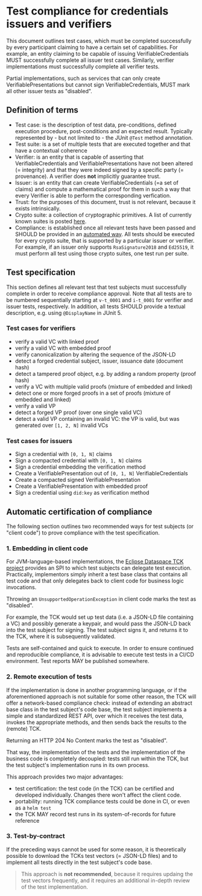 # Test compliance for credentials issuers and verifiers

This document outlines test cases, which must be completed successfully by every participant claiming to have a certain set of capabilities. For example, an entity claiming to be capable of issuing VerifiableCredentials MUST successfully complete all issuer test cases. Similarly, verifier implementations must successfully complete all verifier tests.

Partial implementations, such as services that can only create VerifiablePresentations but cannot sign VerifiableCredentials, MUST mark all other issuer tests as "disabled".

## Definition of terms

- Test case: is the description of test data, pre-conditions, defined execution procedure, post-conditions and an expected result. Typically represented by - but not limited to - the JUnit `@Test` method annotation.
- Test suite: is a set of multiple tests that are executed together and that have a contextual coherence
- Verifier: is an entity that is capable of asserting that VerifiableCredentials and VerifiablePresentations have not been altered (= integrity) and that they were indeed signed by a specific party (= provenance). A verifier does **not** implicitly guarantee trust.
- Issuer: is an entity that can create VerifiableCredentials (=a set of claims) and compute a mathematical proof for them in such a way that every Verifier is able to perform the corresponding verfication.
- Trust: for the purposes of this document, trust is not relevant, because it exists intrinsically. 
- Crypto suite: a collection of cryptographic primitives. A list of currently known suites is posted [here](https://w3c-ccg.github.io/ld-cryptosuite-registry/).
- Compliance: is established once all relevant tests have been passed and SHOULD be provided in an [automated way](#automatic-certificate-of-compliance). All tests should be executed for every crypto suite, that is supported by a particular issuer or verifier. For example, if an issuer only supports `RsaSignature2018` and `Ed25519`, it must perform all test using those crypto suites, one test run per suite.


## Test specification
This section defines all relevant test that test subjects must successfully complete in order to receive compliance approval. Note that all tests are to be numbered sequentially starting at `v-t_0001` and `i-t_0001` for verifier and issuer tests, respectively. In addition, all tests SHOULD provide a textual description, e.g. using `@DisplayName` in JUnit 5.

### Test cases for verifiers

- verify a valid VC with linked proof
- verify a valid VC with embedded proof
- verify canonicalization by altering the sequence of the JSON-LD
- detect a forged credential subject, issuer, issuance date (document hash)
- detect a tampered proof object, e.g. by adding a random property (proof hash)
- verify a VC with multiple valid proofs (mixture of embedded and linked)
- detect one or more forged proofs in a set of proofs (mixture of embedded and linked)
- verify a valid VP
- detect a forged VP proof (over one single valid VC)
- detect a valid VP containing an invalid VC: the VP is valid, but was generated over `[1, 2, N]` invalid VCs

### Test cases for issuers

- Sign a credential with `[0, 1, N]` claims
- Sign a compacted credential with `[0, 1, N]` claims
- Sign a credential embedding the verification method
- Create a VerifiablePresentation out of `[0, 1, N]` VerifiableCredentials
- Create a compacted signed VerifiablePresentation
- Create a VerifiablePresentation with embedded proof
- Sign a credential using `did:key` as verification method

## Automatic certification of compliance
The following section outlines two recommended ways for test subjects (or "client code") to prove compliance with the test specification.

### 1. Embedding in client code

For JVM-language-based implementations, the [Eclipse Dataspace TCK project](https://github.com/eclipse-dataspacetck) provides an SPI to which test subjects can delegate test execution. Practically, implementors simply inherit a test base class that contains all test code and that only delegates back to client code for business logic invocations. 

Throwing an `UnsupportedOperationException` in client code marks the test as "disabled".

For example, the TCK would set up test data (i.e. a JSON-LD file containing a VC) and possibly generate a keypair, and would pass the JSON-LD back into the test subject for signing. The test subject signs it, and returns it to the TCK, where it is subsequently validated.

Tests are self-contained and quick to execute. In order to ensure continued and reproducible compliance, it is advisable to execute test tests in a CI/CD environment. Test reports MAY be published somewhere.

### 2. Remote execution of tests

If the implementation is done in another programming language, or if the aforementioned approach is not suitable for some other reason, the TCK will offer a network-based compliance check: instead of extending an abstract base class in the test subject's code base, the test subject implements a simple and standardized REST API, over which it receives the test data, invokes the appropriate methods, and then sends back the results to the (remote) TCK.

Returning an HTTP 204 No Content marks the test as "disabled".

That way, the implementation of the tests and the implementation of the business code is completely decoupled: tests still run within the TCK, but the test subject's implementation runs in its own process. 

This approach provides two major advantages: 
- test certification: the test code (in the TCK) can be certified and developed individually. Changes there won't affect the client code.
- portability: running TCK compliance tests could be done in CI, or even as a `helm test`
- the TCK MAY record test runs in its system-of-records for future reference

### 3. Test-by-contract

If the preceding ways cannot be used for some reason, it is theoretically possible to download the TCKs test vectors (= JSON-LD files) and to implement all tests directly in the test subject's code base. 

> This approach is **not recommended**, because it requires updaing the test vectors frequently, and it requires an additional in-depth review of the test implementation.
